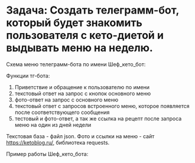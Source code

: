 # Задача: Создать телеграмм-бот, который будет знакомить пользователя с кето-диетой и выдывать меню на неделю.

Схема меню телеграмм-бота по имени Шеф_кето_бот:


Функции тг-бота:
1. Приветствие и обращение к пользователю по имени
2. текстовый ответ на запрос с кнопок основного меню
3. фото-ответ на запрос с основного меню
4. текстовый ответ с запросов встроенного меню, которое появляется после соответствующего сообщения
5. тестовый и фото-ответ, а так же ссылка на рецепт после запроса меню на один из дней недели

Текстовая база - файл json.
Фото и ссылки на меню - сайт https://ketoblog.ru/, библиотека requests.

Пример работы Шеф_кето_бота:
